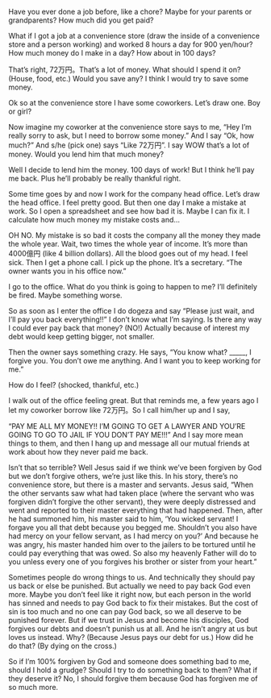 Have you ever done a job before, like a chore? Maybe for your parents or grandparents? How much did you get paid?

What if I got a job at a convenience store (draw the inside of a convenience store and a person working) and worked 8 hours a day for 900 yen/hour? How much money do I make in a day? How about in 100 days?

That’s right, 72万円。That’s a lot of money. What should I spend it on? (House, food, etc.) Would you save any? I think I would try to save some money.

Ok so at the convenience store I have some coworkers. Let’s draw one. Boy or girl?

Now imagine my coworker at the convenience store says to me, “Hey I’m really sorry to ask, but I need to borrow some money.” And I say “Ok, how much?” And s/he (pick one) says “Like 72万円”. I say WOW that’s a lot of money. Would you lend him that much money?

Well I decide to lend him the money. 100 days of work! But I think he’ll pay me back. Plus he’ll probably be really thankful right. 

Some time goes by and now I work for the company head office. Let’s draw the head office. I feel pretty good. But then one day I make a mistake at work. So I open a spreadsheet and see how bad it is. Maybe I can fix it. I calculate how much money my mistake costs and…

OH NO. My mistake is so bad it costs the company all the money they made the whole year. Wait, two times the whole year of income. It’s more than 4000億円 (like 4 billion dollars). All the blood goes out of my head. I feel sick. Then I get a phone call. I pick up the phone. It’s a secretary. “The owner wants you in his office now.”

I go to the office. What do you think is going to happen to me? I’ll definitely be fired. Maybe something worse.

So as soon as I enter the office I do dogeza and say “Please just wait, and I’ll pay you back everything!!” I don’t know what I’m saying. Is there any way I could ever pay back that money? (NO!) Actually because of interest my debt would keep getting bigger, not smaller.

Then the owner says something crazy. He says, “You know what? _____, I forgive you. You don’t owe me anything. And I want you to keep working for me.”

How do I feel? (shocked, thankful, etc.)

I walk out of the office feeling great. But that reminds me, a few years ago I let my coworker borrow like 72万円。So I call him/her up and I say, 

“PAY ME ALL MY MONEY!! I’M GOING TO GET A LAWYER AND YOU’RE GOING TO GO TO JAIL IF YOU DON’T PAY ME!!!” And I say more mean things to them, and then I hang up and message all our mutual friends at work about how they never paid me back. 

Isn’t that so terrible? Well Jesus said if we think we’ve been forgiven by God but we don’t forgive others, we’re just like this. In his story, there’s no convenience store, but there is a master and servants. Jesus said, “When the other servants saw what had taken place (where the servant who was forgiven didn’t forgive the other servant), they were deeply distressed and went and reported to their master everything that had happened. Then, after he had summoned him, his master said to him, ‘You wicked servant! I forgave you all that debt because you begged me. Shouldn’t you also have had mercy on your fellow servant, as I had mercy on you?’ And because he was angry, his master handed him over to the jailers to be tortured until he could pay everything that was owed. So also my heavenly Father will do to you unless every one of you forgives his brother or sister from your heart.”

Sometimes people do wrong things to us. And technically they should pay us back or else be punished. But actually we need to pay back God even more. Maybe you don’t feel like it right now, but each person in the world has sinned and needs to pay God back to fix their mistakes. But the cost of sin is too much and no one can pay God back, so we all deserve to be punished forever. But if we trust in Jesus and become his disciples, God forgives our debts and doesn’t punish us at all. And he isn’t angry at us but loves us instead. Why? (Because Jesus pays our debt for us.) How did he do that? (By dying on the cross.)

So if I’m 100% forgiven by God and someone does something bad to me, should I hold a grudge? Should I try to do something back to them? What if they deserve it? No, I should forgive them because God has forgiven me of so much more. 
